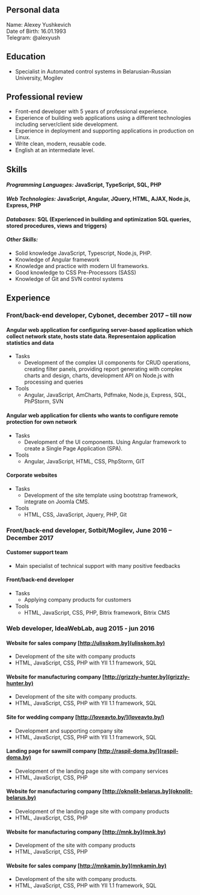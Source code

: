 ## Personal data
Name: Alexey Yushkevich\
Date of Birth: 16.01.1993\
Telegram: @alexyush
## Education
*	Specialist in Automated control systems in Belarusian-Russian University, Mogilev
## Professional review
*	Front-end developer with 5 years of professional experience.
* Experience of building web applications using a different technologies including server/client side development.
*	Experience in deployment and supporting applications in production on Linux.
*	Write clean, modern, reusable code.
*	English at an intermediate level.

## Skills
#### *Programming Languages:* JavaScript, TypeScript, SQL, PHP
#### *Web Technologies:* JavaScript, Angular, JQuery, HTML, AJAX, Node.js, Express, PHP
#### *Databases*: SQL (Experienced in building and optimization SQL queries, stored     procedures, views and triggers)
#### *Other Skills:*
*	Solid knowledge JavaScript, Typescript, Node.js, PHP.
*	Knowledge of Angular framework
*	Knowledge and practice with modern UI frameworks.
*	Good knowledge to CSS Pre-Processors (SASS)
*	Knowledge of Git and SVN control systems

## Experience
### Front/back-end developer, Cybonet, december 2017 – till now
#### Angular web application for configuring server-based application which collect network state, hosts state data. Representaion application statistics and data
* Tasks
    * Development of the complex UI components for CRUD operations, creating filter panels, providing report generating with complex charts and design, charts, development API on Node.js with processing and queries
* Tools
    * Angular, JavaScript, AmCharts, Pdfmake, Node.js, Express, SQL, PhPStorm, SVN
#### Angular web application for clients who wants to configure remote protection for own network
* Tasks
    * Development of the UI components. Using Angular framework to create a Single Page Application (SPA).
* Tools
    * Angular, JavaScript, HTML, CSS, PhpStorm, GIT
#### Corporate websites
* Tasks
    * Development of the site template using bootstrap framework, integrate on Joomla CMS.
* Tools
    * HTML, CSS, JavaScript, Jquery, PHP, Git
 
### Front/back-end developer, Sotbit/Mogilev, June 2016 – December 2017
#### Customer support team 
* Main specialist of technical support with many positive feedbacks
#### Front/back-end developer 
* Tasks
    * Applying company products for customers
* Tools
    * HTML, JavaScript, CSS, PHP, Bitrix framework, Bitrix CMS

### Web developer, IdeaWebLab, aug 2015 - jun 2016
#### Website for sales company [http://ulisskom.by](ulisskom.by)
* Development of the site with company products
* HTML, JavaScript, CSS, PHP with YII 1.1 framework, SQL

#### Website for manufacturing company [http://grizzly-hunter.by](grizzly-hunter.by)
* Development of the site with company products.
* HTML, JavaScript, CSS, PHP with YII 1.1 framework, SQL

#### Site for wedding company [http://loveavto.by/](loveavto.by/)
* Development and supporting company site
* HTML, JavaScript, CSS, PHP with YII 1.1 framework, SQL

#### Landing page for sawmill company [http://raspil-doma.by/](raspil-doma.by)
* Development of the landing page site with company services
* HTML, JavaScript, CSS, PHP
 
#### Website for manufacturing company [http://oknolit-belarus.by](oknolit-belarus.by)
* Development of the landing page site with company products
* HTML, JavaScript, CSS, PHP

#### Website for manufacturing company [http://mnk.by](mnk.by)
* Development of the site with company products
* HTML, JavaScript, CSS, PHP

#### Website for sales company [http://mnkamin.by](mnkamin.by)
* Development of the site with company products.
* HTML, JavaScript, CSS, PHP with YII 1.1 framework, SQL
